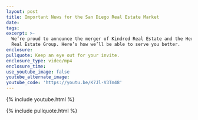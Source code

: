 ```yaml
---
layout: post
title: Important News for the San Diego Real Estate Market
date:
tags:
excerpt: >-
  We’re proud to announce the merger of Kindred Real Estate and the Hervieux
  Real Estate Group. Here’s how we’ll be able to serve you better.
enclosure:
pullquote: Keep an eye out for your invite.
enclosure_type: video/mp4
enclosure_time:
use_youtube_image: false
youtube_alternate_image:
youtube_code: 'https://youtu.be/K7Jl-V3Tm48'
---
```



{% include youtube.html %}

{% include pullquote.html %}